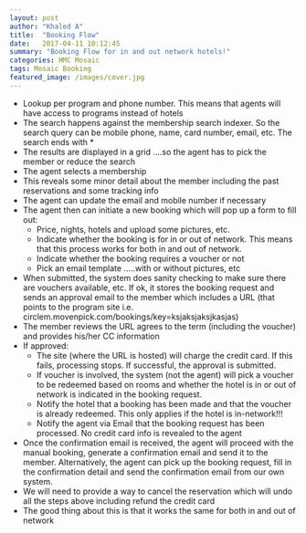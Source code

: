 ```yaml
---
layout: post
author: "Khaled A"
title:  "Booking Flow"
date:   2017-04-11 10:12:45
summary: "Booking Flow for in and out network hotels!"
categories: HMC Mosaic
tags: Mosaic Booking
featured_image: /images/cover.jpg
---
```


- Lookup per program and phone number. This means that agents will have access to programs instead of hotels
- The search happens against the membership search indexer. So the search query can be mobile phone, name, card number, email, etc. The search ends with *
- The results are displayed in a grid ....so the agent has to pick the member or reduce the search
- The agent selects a membership
- This reveals some minor detail about the member including the past reservations and some tracking info
- The agent can update the email and mobile number if necessary
- The agent then can initiate a new booking which will pop up a form to fill out: 
  - Price, nights, hotels and upload some pictures, etc. 
  - Indicate whether the booking is for in or out of network. This means that this process works for both in and out of network.
  - Indicate whether the booking requires a voucher or not
  - Pick an email template .....with or without pictures, etc
- When submitted, the system does sanity checking to make sure there are vouchers available, etc. If ok, it stores the booking request and sends an approval email to the member which includes a URL (that points to the program site i.e. circlem.movenpick.com/bookings/key=ksjaksjaksjkasjas)
- The member reviews the URL agrees to the term (including the voucher) and provides his/her CC information  
- If approved:
  - The site (where the URL is hosted) will charge the credit card. If this fails, processing stops. If successful, the approval is submitted. 
  -  If voucher is involved, the system (not the agent) will pick a voucher to be redeemed based on rooms and whether the hotel is in or out of network is indicated in the booking request. 
  - Notify the hotel that a booking has been made and that the voucher is already redeemed. This only applies if the hotel is in-network!!! 
  - Notify the agent via Email that the booking request has been processed. No credit card info is revealed to the agent
- Once the confirmation email is received, the agent will proceed with the manual booking, generate a confirmation email and send it to the member. Alternatively, the agent can pick up the booking request, fill in the confirmation detail and send the confirmation email from our own system.
- We will need to provide a way to cancel the reservation which will undo all the steps above including refund the credit card
- The good thing about this is that it works the same for both in and out of network  

